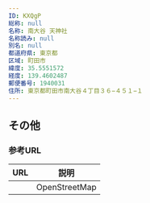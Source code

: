 ```yaml
---
ID: KXQgP
総称: null
名称: 南大谷 天神社
名称読み: null
別名: null
都道府県: 東京都
区域: 町田市
緯度: 35.5551572
経度: 139.4602487
郵便番号: 1940031
住所: 東京都町田市南大谷４丁目３６−４５１−１
---
```


## その他

### 参考URL

| URL | 説明          |
| --- | ------------- |
|     | OpenStreetMap |
